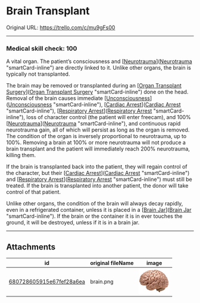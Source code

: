 # Brain Transplant

Original URL: https://trello.com/c/mu9gFs00

---

### Medical skill check: 100

A vital organ. The patient’s consciousness and [[Neurotrauma](../Head_Brain/Neurotrauma.md)]([Neurotrauma](../Head_Brain/Neurotrauma.md) "smartCard-inline") are directly linked to it. Unlike other organs, the brain is typically not transplanted.

The brain may be removed or transplanted during an [[Organ Transplant Surgery](../Procedures/Organ%20Transplant%20Surgery.md)]([Organ Transplant Surgery](../Procedures/Organ%20Transplant%20Surgery.md) "smartCard-inline") done on the head. Removal of the brain causes immediate [[Unconsciousness](../Head_Brain/Unconsciousness.md)]([Unconsciousness](../Head_Brain/Unconsciousness.md) "smartCard-inline"), [[Cardiac Arrest](../Heart/Cardiac%20Arrest.md)]([Cardiac Arrest](../Heart/Cardiac%20Arrest.md) "smartCard-inline"), [[Respiratory Arrest](../Lungs/Respiratory%20Arrest.md)]([Respiratory Arrest](../Lungs/Respiratory%20Arrest.md) "smartCard-inline"), loss of character control (the patient will enter freecam), and 100% [[Neurotrauma](../Head_Brain/Neurotrauma.md)]([Neurotrauma](../Head_Brain/Neurotrauma.md) "smartCard-inline"), and continuous rapid neurotrauma gain, all of which will persist as long as the organ is removed. The condition of the organ is inversely proportional to neurotrauma, up to 100%. Removing a brain at 100% or more neurotrauma will not produce a brain transplant and the patient will immediately reach 200% neurotrauma, killing them.

If the brain is transplanted back into the patient, they will regain control of the character, but their [[Cardiac Arrest](../Heart/Cardiac%20Arrest.md)]([Cardiac Arrest](../Heart/Cardiac%20Arrest.md) "smartCard-inline") and [[Respiratory Arrest](../Lungs/Respiratory%20Arrest.md)]([Respiratory Arrest](../Lungs/Respiratory%20Arrest.md) "smartCard-inline")  must still be treated. If the brain is transplanted into another patient, the donor will take control of that patient.

Unlike other organs, the condition of the brain will always decay rapidly, even in a refrigerated container, unless it is placed in a [[Brain Jar](../Surgery%20Plus%20Expansion/Brain%20Jar.md)]([Brain Jar](../Surgery%20Plus%20Expansion/Brain%20Jar.md) "smartCard-inline"). If the brain or the container it is in ever touches the ground, it will be destroyed, unless if it is in a brain jar.

---

## Attachments

id | original fileName | image
---|---|---
[680728605915e67fef28a6ea](./Brain%20Transplant%20-%20Attachments/680728605915e67fef28a6ea.png) | brain.png | ![brain.png\|200](./Brain%20Transplant%20-%20Attachments/680728605915e67fef28a6ea.png)